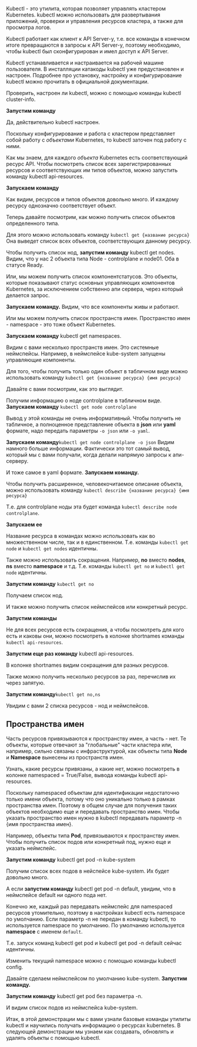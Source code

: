 Kubectl - это утилита, которая позволяет управлять кластером Kubernetes. kubectl можно использовать для развертывания приложений, проверки и управления ресурсов кластера, а также для просмотра логов.

Kubectl работает как клиент к API Server-y, т.е. все команды в конечном итоге превращаются в запросы к API Server-y, поэтому необходимо, чтобы kubectl был сконфигурирован и имел доступ к API Server. 

Kubectl устанавливается и настраивается на рабочей машине пользователя. В инсталляции катакоды kubectl уже предустановлен и настроен. Подробнее про установку, настройку и конфигурирование kubectl можно прочитать в официальной документации. 

Проверить, настроен ли kubectl, можно с помощью команды kubectl cluster-info. 

**Запустим команду**

Да, действительно kubectl настроен. 

Поскольку конфигурирование и работа с кластером представляет собой работу с *объектами* Kubernetes, то kubectl заточен под работу с ними. 

Как мы знаем, для каждого *объекта* Kubernetes есть соответствующий ресурс API. Чтобы посмотреть список всех зарегистрированных ресурсов и соответствующих им типов объектов, можно запустить команду kubectl api-resources. 

**Запускаем команду**

Как видим, ресурсов и типов объектов довольно много. И каждому ресурсу однозначно соответствует объект.

Теперь давайте посмотрим, как можно получить список объектов определенного типа. 

Для этого можно использовать команду `kubectl get {название ресурса}` Она выведет список всех объектов, соответствующих данному ресурсу.

Чтобы получить список нод, **запустим команду** kubectl get nodes. Видим, что у нас 2 объекта типа Node - controlplane и node01. Оба в статусе Ready. 

Или, мы можем получить список компонентстатусов. Это объекты, которые показывают статус основных управляющих компонентов Kubernetes, за исключением собственно апи сервера, через который делается запрос. 

**Запускаем команду.** Видим, что все компоненты живы и работают. 

Или мы можем получить список пространств имен. Пространство имен - namespace - это тоже объект Kubernetes.

**Запускаем команду** kubectl get namespaces. 

Видим с вами несколько пространств имен. Это системные неймспейсы. Например, в неймспейсе kube-system запущены управляющие компоненты. 

Для того, чтобы получить только один объект в табличном виде можно использовать команду `kubectl get {название ресурса} {имя ресурса}`

Давайте с вами посмотрим, как это выглядит.

Получим информацию о ноде controlplane в табличном виде. **Запускаем команду**  `kubectl get node controlplane`

Вывод у этой команды не очень информативный. Чтобы получить не табличное, а полноценное представление объекта в **json** или **yaml** формате, надо передать параметры `-o json` или `-o yaml`. 

**Запускаем команду**`kubectl get node controlplane -o json`  Видим намного больше информации. Фактически это тот самый вывод, который мы с вами получали, когда делали напрямую запросы к апи-серверу. 

И тоже самое в yaml формате. **Запускаем команду.** 

Чтобы получить расширенное, человекочитаемое описание объекта, можно использовать команду `kubectl describe {название ресурса} {имя ресурса}`

Т.е. для controlplane ноды эта будет команда `kubectl describe node controlplane`. 

**Запускаем ее** 

Название ресурса в командах можно использовать как во множественном числе, так и в единственном. Т.е. команды `kubectl get node` и `kubectl get nodes` идентичны. 

Также можно использовать сокращения. Например, **no** вместо **nodes**, **ns** вместо **namespace** и т.д. Т.е. команды `kubectl get no` и `kubectl get node` идентичны.

**Запустим команду** `kubectl get no` 

Получаем список нод. 

И также можно получить список неймспейсов или конкретный ресурс. 

**Запустим команды**

Не для всех ресурсов есть сокращения, а чтобы посмотреть для кого есть и каковы они, можно посмотреть в колонке shortnames команды `kubectl api-resources`. 

**Запустим еще раз команду** kubectl api-resources. 

В колонке shortnames видим сокращения для разных ресурсов. 

Также можно получить несколько ресурсов за раз, перечислив их через запятую. 

**Запустим команду**`kubectl get no,ns`

Увидим с вами 2 списка ресурсов - нод и неймспейсов. 

## Пространства имен

Часть ресурсов привязываются к пространству имен, а часть - нет.  Те объекты, которые отвечают за "глобальные" части кластера или, например, сильно связаны с инфраструктурой, как объекты типа **Node** и **Namespace** вынесены из пространств имен. 

Узнать, какие ресурсы привязаны, а какие нет, можно посмотреть в колонке namespaced = True/False, вывода команды kubectl api-resources. 

Поскольку namespaced объектам для идентификации недостаточно только имени объекта, потому что оно уникально только в рамках пространства имен. Поэтому в общем случае для получения таких объектов необходимо еще и передавать пространство имен. Чтобы указать пространство имен нужно в kubectl передавать параметр -n {имя пространства имен}.

Например, объекты типа **Pod**, привязываются к пространству имен. Чтобы получить список подов или конкретный под, нужно еще и указать неймспейс. 

**Запустим команду** kubectl get pod -n kube-system

Получим список всех подов в нейспейсе kube-system. Их будет довольно много. 

А если  **запустим команду** kubectl get pod -n default, увидим, что в неймспейсе default ни одного пода нет. 

Конечно же, каждый раз передавать неймспейс для namespaced ресурсов утомительно, поэтому в настройках kubectl есть namespace по умолчанию. Если параметр -n не передан в команду kubectl, то используется namespace по умолчанию. По умолчанию используется **namespace** с именем `default`.

Т.е. запуск команд kubectl get pod и kubectl get pod -n default сейчас идентичны. 

Изменить текущий namespace можно с помощью команды kubectl config. 

Давайте сделаем неймспейсом по умолчанию kube-system. **Запустим команду.**  

**Запустим команду** kubectl get pod без параметра -n.

И видим список подов из неймспейса kube-system.

Итак, в этой демонстрации мы с вами узнали базовые команды утилиты kubectl и научились получать информацию о ресурсах kubernetes. В следующей демонстрации мы узнаем как создавать, обновлять и удалять объекты с помощью kubectl.

